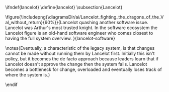 \ifndef{lancelot}
\define{lancelot}
\subsection{Lancelot}

\figure{\includepng{\diagramsDir/ai/Lancelot_fighting_the_dragons_of_the_Val_without_return}{60%}}{Lancelot quashing another software issue. Lancelot was Arthur's most trusted knight. In the software ecosystem the Lancelot figure is an old-hand software engineer who comes closest to having the full system overview. }{lancelot-software}

\notes{Eventually, a characteristic of the legacy system, is that changes
cannot be made without running them by Lancelot first. Initially this
isn't policy, but it becomes the de facto approach because leaders learn
that if Lancelot doesn't approve the change then the system fails.
Lancelot becomes a bottleneck for change, overloaded and eventually loses
track of where the system is.}

\endif
